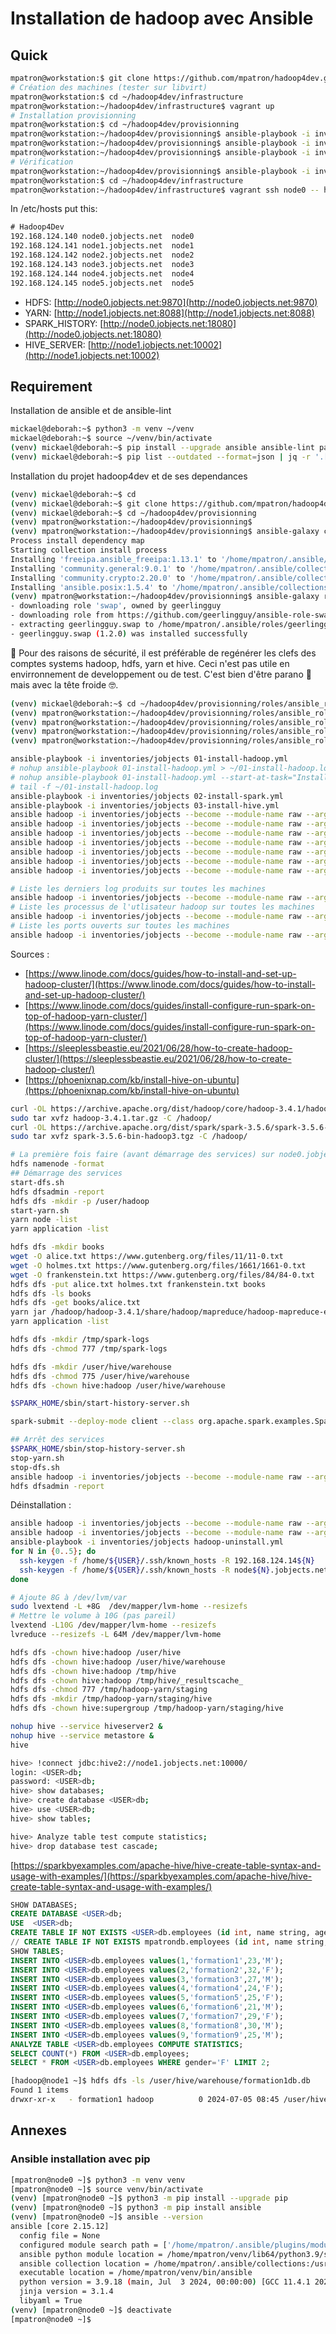 # Installation de hadoop avec Ansible

## Quick

~~~bash
mpatron@workstation:$ git clone https://github.com/mpatron/hadoop4dev.git
# Création des machines (tester sur libvirt)
mpatron@workstation:$ cd ~/hadoop4dev/infrastructure
mpatron@workstation:~/hadoop4dev/infrastructure$ vagrant up
# Installation provisionning
mpatron@workstation:$ cd ~/hadoop4dev/provisionning
mpatron@workstation:~/hadoop4dev/provisionning$ ansible-playbook -i inventories/jobjects 01-install-hadoop.yml
mpatron@workstation:~/hadoop4dev/provisionning$ ansible-playbook -i inventories/jobjects 02-install-spark.yml
mpatron@workstation:~/hadoop4dev/provisionning$ ansible-playbook -i inventories/jobjects 03-install-hive.yml
# Vérification
mpatron@workstation:~/hadoop4dev/provisionning$ ansible-playbook -i inventories/jobjects 00-status.yml
mpatron@workstation:$ cd ~/hadoop4dev/infrastructure
mpatron@workstation:~/hadoop4dev/infrastructure$ vagrant ssh node0 -- hdfs dfs -ls /
~~~

In /etc/hosts put this:

~~~txt
# Hadoop4Dev
192.168.124.140	node0.jobjects.net	node0
192.168.124.141	node1.jobjects.net	node1
192.168.124.142	node2.jobjects.net	node2
192.168.124.143	node3.jobjects.net	node3
192.168.124.144	node4.jobjects.net	node4
192.168.124.145	node5.jobjects.net	node5
~~~

- HDFS:          [http://node0.jobjects.net:9870](http://node0.jobjects.net:9870)
- YARN:          [http://node1.jobjects.net:8088](http://node1.jobjects.net:8088)
- SPARK_HISTORY: [http://node0.jobjects.net:18080](http://node0.jobjects.net:18080)
- HIVE_SERVER:   [http://node1.jobjects.net:10002](http://node1.jobjects.net:10002)

## Requirement

Installation de ansible et de ansible-lint

~~~bash
mickael@deborah:~$ python3 -m venv ~/venv
mickael@deborah:~$ source ~/venv/bin/activate
(venv) mickael@deborah:~$ pip install --upgrade ansible ansible-lint passlib
(venv) mickael@deborah:~$ pip list --outdated --format=json | jq -r '.[] | "\(.name)==\(.latest_version)"' | xargs -n1 pip install  --upgrade
~~~

Installation du projet hadoop4dev et de ses dependances

~~~bash
(venv) mickael@deborah:~$ cd
(venv) mickael@deborah:~$ git clone https://github.com/mpatron/hadoop4dev.git
(venv) mickael@deborah:~$ cd ~/hadoop4dev/provisionning
(venv) mpatron@workstation:~/hadoop4dev/provisionning$
(venv) mpatron@workstation:~/hadoop4dev/provisionning$ ansible-galaxy collection install -r requirements.yml --ignore-certs
Process install dependency map
Starting collection install process
Installing 'freeipa.ansible_freeipa:1.13.1' to '/home/mpatron/.ansible/collections/ansible_collections/freeipa/ansible_freeipa'
Installing 'community.general:9.0.1' to '/home/mpatron/.ansible/collections/ansible_collections/community/general'
Installing 'community.crypto:2.20.0' to '/home/mpatron/.ansible/collections/ansible_collections/community/crypto'
Installing 'ansible.posix:1.5.4' to '/home/mpatron/.ansible/collections/ansible_collections/ansible/posix'
(venv) mpatron@workstation:~/hadoop4dev/provisionning$ ansible-galaxy role install -r requirements.yml  --ignore-certs
- downloading role 'swap', owned by geerlingguy
- downloading role from https://github.com/geerlingguy/ansible-role-swap/archive/1.2.0.tar.gz
- extracting geerlingguy.swap to /home/mpatron/.ansible/roles/geerlingguy.swap
- geerlingguy.swap (1.2.0) was installed successfully
~~~

🔐 Pour des raisons de sécurité, il est préférable de regénérer les clefs des comptes systems hadoop, hdfs, yarn et hive. Ceci n'est pas utile en envirronnement de developpement ou de test. C'est bien d'être parano 🤯 mais avec la tête froide 🤓.

~~~bash
(venv) mickael@deborah:~$ cd ~/hadoop4dev/provisionning/roles/ansible_role_hadoop_adduser/files/etc
(venv) mpatron@workstation:~/hadoop4dev/provisionning/roles/ansible_role_hadoop_adduser/files/etc$ ssh-keygen -t ed25519 -C "hadoop@hadoop.jobjects.net" -f hadoop_hadoop
(venv) mpatron@workstation:~/hadoop4dev/provisionning/roles/ansible_role_hadoop_adduser/files/etc$ ssh-keygen -t ed25519 -C "hdfs@hadoop.jobjects.net" -f hdfs_hadoop
(venv) mpatron@workstation:~/hadoop4dev/provisionning/roles/ansible_role_hadoop_adduser/files/etc$ ssh-keygen -t ed25519 -C "yarn@hadoop.jobjects.net" -f yarn_hadoop
(venv) mpatron@workstation:~/hadoop4dev/provisionning/roles/ansible_role_hadoop_adduser/files/etc$ ssh-keygen -t ed25519 -C "hive@hadoop.jobjects.net" -f hive_hadoop
~~~

~~~bash
ansible-playbook -i inventories/jobjects 01-install-hadoop.yml
# nohup ansible-playbook 01-install-hadoop.yml > ~/01-install-hadoop.log 2>&1 &
# nohup ansible-playbook 01-install-hadoop.yml --start-at-task="Install JDBC PostgreSQL for read hive metastore"  > ~/01-install-hadoop.log2 2>&1 &
# tail -f ~/01-install-hadoop.log
ansible-playbook -i inventories/jobjects 02-install-spark.yml
ansible-playbook -i inventories/jobjects 03-install-hive.yml
ansible hadoop -i inventories/jobjects --become --module-name raw --args "ls -la /home/hdfs/.ssh"
ansible hadoop -i inventories/jobjects --become --module-name raw --args "printf '%s\n%s\n' 'hadoop' 'hadoop' | passwd hadoop"
ansible hadoop -i inventories/jobjects --become --module-name raw --args "mkdir -p /hadoop/disk/tmp"
ansible hadoop -i inventories/jobjects --become --module-name raw --args "chown hadoop:hadoop /hadoop/disk/tmp"
ansible hadoop -i inventories/jobjects --become --module-name raw --args "rm -rf /tmp/hadoop-hadoop"
ansible hadoop -i inventories/jobjects --become --module-name raw --args "jps"
ansible hadoop -i inventories/jobjects --become --module-name raw --args "cat /hadoop/hadoop-3.4.1/etc/hadoop/datanodes"
~~~

~~~bash
# Liste les derniers log produits sur toutes les machines
ansible hadoop -i inventories/jobjects --become --module-name raw --args "ls -latr /hadoop/hadoop-3.4.1/logs | tail -n 5"
# Liste les processus de l'utlisateur hadoop sur toutes les machines
ansible hadoop -i inventories/jobjects --become --module-name raw --args "ps -ef | grep -v grep | grep -w hadoop | awk '{print $2}'"
# Liste les ports ouverts sur toutes les machines
ansible hadoop -i inventories/jobjects --become --module-name raw --args "sudo ss -nltp"
~~~

Sources :

- [https://www.linode.com/docs/guides/how-to-install-and-set-up-hadoop-cluster/](https://www.linode.com/docs/guides/how-to-install-and-set-up-hadoop-cluster/)
- [https://www.linode.com/docs/guides/install-configure-run-spark-on-top-of-hadoop-yarn-cluster/](https://www.linode.com/docs/guides/install-configure-run-spark-on-top-of-hadoop-yarn-cluster/)
- [https://sleeplessbeastie.eu/2021/06/28/how-to-create-hadoop-cluster/](https://sleeplessbeastie.eu/2021/06/28/how-to-create-hadoop-cluster/)
- [https://phoenixnap.com/kb/install-hive-on-ubuntu](https://phoenixnap.com/kb/install-hive-on-ubuntu)

~~~bash
curl -OL https://archive.apache.org/dist/hadoop/core/hadoop-3.4.1/hadoop-3.4.1.tar.gz
sudo tar xvfz hadoop-3.4.1.tar.gz -C /hadoop/
curl -OL https://archive.apache.org/dist/spark/spark-3.5.6/spark-3.5.6-bin-hadoop3.tgz
sudo tar xvfz spark-3.5.6-bin-hadoop3.tgz -C /hadoop/
~~~

~~~bash
# La première fois faire (avant démarrage des services) sur node0.jobjects.net :
hdfs namenode -format
## Démarrage des services
start-dfs.sh
hdfs dfsadmin -report
hdfs dfs -mkdir -p /user/hadoop
start-yarn.sh
yarn node -list
yarn application -list

hdfs dfs -mkdir books
wget -O alice.txt https://www.gutenberg.org/files/11/11-0.txt
wget -O holmes.txt https://www.gutenberg.org/files/1661/1661-0.txt
wget -O frankenstein.txt https://www.gutenberg.org/files/84/84-0.txt
hdfs dfs -put alice.txt holmes.txt frankenstein.txt books
hdfs dfs -ls books
hdfs dfs -get books/alice.txt
yarn jar /hadoop/hadoop-3.4.1/share/hadoop/mapreduce/hadoop-mapreduce-examples-3.3.6.jar wordcount "books/*" output
yarn application -list

hdfs dfs -mkdir /tmp/spark-logs
hdfs dfs -chmod 777 /tmp/spark-logs

hdfs dfs -mkdir /user/hive/warehouse
hdfs dfs -chmod 775 /user/hive/warehouse
hdfs dfs -chown hive:hadoop /user/hive/warehouse

$SPARK_HOME/sbin/start-history-server.sh

spark-submit --deploy-mode client --class org.apache.spark.examples.SparkPi $SPARK_HOME/examples/jars/spark-examples_2.12-3.5.1.jar 10

## Arrêt des services
$SPARK_HOME/sbin/stop-history-server.sh
stop-yarn.sh
stop-dfs.sh
ansible hadoop -i inventories/jobjects --become --module-name raw --args "jps"
hdfs dfsadmin -report
~~~

Déinstallation :

~~~bash
ansible hadoop -i inventories/jobjects --become --module-name raw --args "shutdown -r now"
ansible hadoop -i inventories/jobjects --become --module-name raw --args "uptime -s"
ansible-playbook -i inventories/jobjects hadoop-uninstall.yml
for N in {0..5}; do
  ssh-keygen -f /home/${USER}/.ssh/known_hosts -R 192.168.124.14${N}
  ssh-keygen -f /home/${USER}/.ssh/known_hosts -R node${N}.jobjects.net
done
~~~

~~~bash
# Ajoute 8G à /dev/lvm/var
sudo lvextend -L +8G  /dev/mapper/lvm-home --resizefs
# Mettre le volume à 10G (pas pareil)
lvextend -L10G /dev/mapper/lvm-home --resizefs
lvreduce --resizefs -L 64M /dev/mapper/lvm-home
~~~

~~~bash
hdfs dfs -chown hive:hadoop /user/hive
hdfs dfs -chown hive:hadoop /user/hive/warehouse
hdfs dfs -chown hive:hadoop /tmp/hive
hdfs dfs -chown hive:hadoop /tmp/hive/_resultscache_
hdfs dfs -chmod 777 /tmp/hadoop-yarn/staging
hdfs dfs -mkdir /tmp/hadoop-yarn/staging/hive
hdfs dfs -chown hive:supergroup /tmp/hadoop-yarn/staging/hive

nohup hive --service hiveserver2 &
nohup hive --service metastore &
hive

hive> !connect jdbc:hive2://node1.jobjects.net:10000/
login: <USER>db;
password: <USER>db;
hive> show databases;
hive> create database <USER>db;
hive> use <USER>db;
hive> show tables;

hive> Analyze table test compute statistics;
hive> drop database test cascade;
~~~

[https://sparkbyexamples.com/apache-hive/hive-create-table-syntax-and-usage-with-examples/](https://sparkbyexamples.com/apache-hive/hive-create-table-syntax-and-usage-with-examples/)

~~~sql
SHOW DATABASES;
CREATE DATABASE <USER>db;
USE  <USER>db;
CREATE TABLE IF NOT EXISTS <USER>db.employees (id int, name string, age int, gender string ) COMMENT 'employees table' ROW FORMAT DELIMITED FIELDS TERMINATED BY ',';
// CREATE TABLE IF NOT EXISTS mpatrondb.employees (id int, name string, age int, gender string ) COMMENT 'employees table' STORED AS PARQUET;
SHOW TABLES;
INSERT INTO <USER>db.employees values(1,'formation1',23,'M');
INSERT INTO <USER>db.employees values(2,'formation2',32,'F');
INSERT INTO <USER>db.employees values(3,'formation3',27,'M');
INSERT INTO <USER>db.employees values(4,'formation4',24,'F');
INSERT INTO <USER>db.employees values(5,'formation5',25,'F');
INSERT INTO <USER>db.employees values(6,'formation6',21,'M');
INSERT INTO <USER>db.employees values(7,'formation7',29,'F');
INSERT INTO <USER>db.employees values(8,'formation8',30,'M');
INSERT INTO <USER>db.employees values(9,'formation9',25,'M');
ANALYZE TABLE <USER>db.employees COMPUTE STATISTICS;
SELECT COUNT(*) FROM <USER>db.employees;
SELECT * FROM <USER>db.employees WHERE gender='F' LIMIT 2;
~~~

~~~bash
[hadoop@node1 ~]$ hdfs dfs -ls /user/hive/warehouse/formation1db.db
Found 1 items
drwxr-xr-x   - formation1 hadoop          0 2024-07-05 08:45 /user/hive/warehouse/formation1db.db/employees
~~~

## Annexes

### Ansible installation avec pip

~~~bash
[mpatron@node0 ~]$ python3 -m venv venv
[mpatron@node0 ~]$ source venv/bin/activate
(venv) [mpatron@node0 ~]$ python3 -m pip install --upgrade pip
(venv) [mpatron@node0 ~]$ python3 -m pip install ansible
(venv) [mpatron@node0 ~]$ ansible --version
ansible [core 2.15.12]
  config file = None
  configured module search path = ['/home/mpatron/.ansible/plugins/modules', '/usr/share/ansible/plugins/modules']
  ansible python module location = /home/mpatron/venv/lib64/python3.9/site-packages/ansible
  ansible collection location = /home/mpatron/.ansible/collections:/usr/share/ansible/collections
  executable location = /home/mpatron/venv/bin/ansible
  python version = 3.9.18 (main, Jul  3 2024, 00:00:00) [GCC 11.4.1 20231218 (Red Hat 11.4.1-3)] (/home/mpatron/venv/bin/python3)
  jinja version = 3.1.4
  libyaml = True
(venv) [mpatron@node0 ~]$ deactivate
[mpatron@node0 ~]$
~~~
